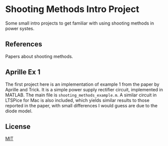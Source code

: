 # Shooting Methods Intro Project

Some small intro projects to get familiar with using shooting methods in power systes.

## References
Papers about shooting methods.

## Aprille Ex 1
The first project here is an implementation of example 1 from the paper by Aprille and Trick. It is a simple power supply rectifier circuit, implemented in MATLAB.
The main file is ```shooting_methods_example.m```.
A similar circuit in LTSPice for Mac is also included, which yields similar results to those reported in the paper, with small differences I would guess are due to the diode model.

## License

[MIT](https://choosealicense.com/licenses/mit/)